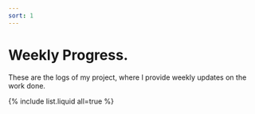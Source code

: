 ```yaml
---
sort: 1
---
```


# Weekly Progress.
These are the logs of my project, where I provide weekly updates on the work done. 

{% include list.liquid all=true %}

